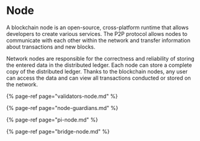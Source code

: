 # Node

A blockchain node is an open-source, cross-platform runtime that allows developers to create various services. The P2P protocol allows nodes to communicate with each other within the network and transfer information about transactions and new blocks.

Network nodes are responsible for the correctness and reliability of storing the entered data in the distributed ledger. Each node can store a complete copy of the distributed ledger. Thanks to the blockchain nodes, any user can access the data and can view all transactions conducted or stored on the network.



{% page-ref page="validators-node.md" %}

{% page-ref page="node-guardians.md" %}

{% page-ref page="pi-node.md" %}

{% page-ref page="bridge-node.md" %}



